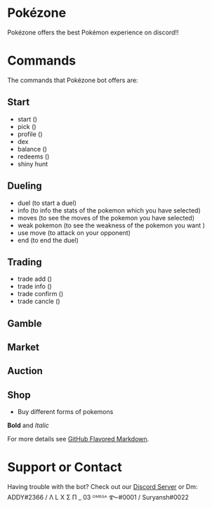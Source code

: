 # Pokézone

Pokézone offers the best Pokémon experience on discord!!

# Commands

The commands that Pokézone bot offers are:
## Start
- start ()
- pick ()
- profile ()
- dex
- balance ()
- redeems ()
- shiny hunt


## Dueling 
- duel (to start a duel)
- info (to info the stats of the pokemon which you have selected)
- moves (to see the moves of the pokemon you have selected)
- weak pokemon (to see the weakness of the pokemon you want )
- use move (to attack on your opponent)
- end (to end the duel)

## Trading
- trade add ()
- trade info ()
- trade confirm ()
- trade cancle ()



## Gamble
## Market 
## Auction 
## Shop
- Buy different forms of pokemons 
 

**Bold** and _Italic_ 


For more details see [GitHub Flavored Markdown](https://guides.github.com/features/mastering-markdown/).

# Support or Contact

Having trouble with the bot? Check out our [Discord Server](https://discord.gg/5pBCUkQsvH) or Dm: ADDY#2366 / Λ L X Σ Π _ 03   ᴼᴹᴱᴳᴬ ࿐#0001 / Suryansh#0022
